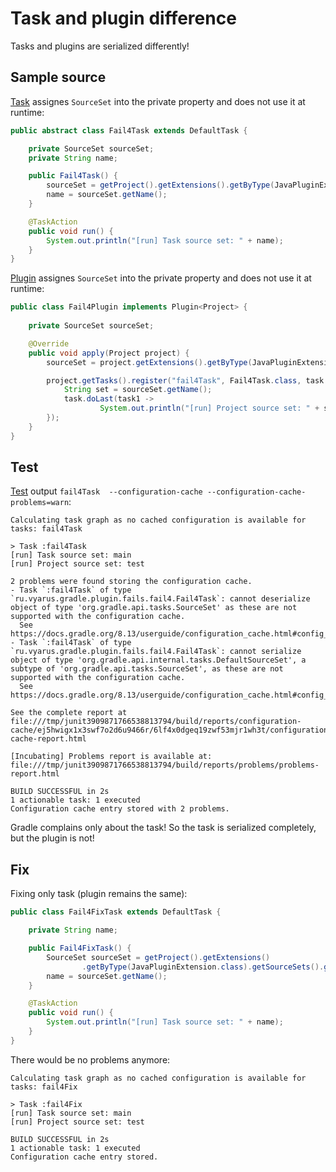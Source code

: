 # Task and plugin difference

Tasks and plugins are serialized differently!

## Sample source

[Task](Fail4Task.java) assignes `SourceSet` into the private property and does not use it at runtime:

```java
public abstract class Fail4Task extends DefaultTask {

    private SourceSet sourceSet;
    private String name;

    public Fail4Task() {
        sourceSet = getProject().getExtensions().getByType(JavaPluginExtension.class).getSourceSets().getByName("main");
        name = sourceSet.getName();
    }

    @TaskAction
    public void run() {
        System.out.println("[run] Task source set: " + name);
    }
}
```

[Plugin](Fail4Plugin.java) assignes `SourceSet` into the private property and does not use it at runtime:

```java
public class Fail4Plugin implements Plugin<Project> {
    
    private SourceSet sourceSet;

    @Override
    public void apply(Project project) {
        sourceSet = project.getExtensions().getByType(JavaPluginExtension.class).getSourceSets().getByName("test");

        project.getTasks().register("fail4Task", Fail4Task.class, task ->  {
            String set = sourceSet.getName();
            task.doLast(task1 ->
                    System.out.println("[run] Project source set: " + set));
        });
    }
}
```

## Test

[Test](/src/test/java/ru/vyarus/gradle/plugin/fails/fail4/Fail4PluginKitTest.java)
output `fail4Task  --configuration-cache --configuration-cache-problems=warn`:

```
Calculating task graph as no cached configuration is available for tasks: fail4Task

> Task :fail4Task
[run] Task source set: main
[run] Project source set: test

2 problems were found storing the configuration cache.
- Task `:fail4Task` of type `ru.vyarus.gradle.plugin.fails.fail4.Fail4Task`: cannot deserialize object of type 'org.gradle.api.tasks.SourceSet' as these are not supported with the configuration cache.
  See https://docs.gradle.org/8.13/userguide/configuration_cache.html#config_cache:requirements:disallowed_types
- Task `:fail4Task` of type `ru.vyarus.gradle.plugin.fails.fail4.Fail4Task`: cannot serialize object of type 'org.gradle.api.internal.tasks.DefaultSourceSet', a subtype of 'org.gradle.api.tasks.SourceSet', as these are not supported with the configuration cache.
  See https://docs.gradle.org/8.13/userguide/configuration_cache.html#config_cache:requirements:disallowed_types

See the complete report at file:///tmp/junit3909871766538813794/build/reports/configuration-cache/ej5hwigx1x3swf7o2d6u9466r/6lf4x0dgeq19zwf53mjr1wh3t/configuration-cache-report.html

[Incubating] Problems report is available at: file:///tmp/junit3909871766538813794/build/reports/problems/problems-report.html

BUILD SUCCESSFUL in 2s
1 actionable task: 1 executed
Configuration cache entry stored with 2 problems.
```

Gradle complains only about the task! So the task is serialized completely, but the plugin is not!

## Fix

Fixing only task (plugin remains the same):

```java
public class Fail4FixTask extends DefaultTask {

    private String name;

    public Fail4FixTask() {
        SourceSet sourceSet = getProject().getExtensions()
                .getByType(JavaPluginExtension.class).getSourceSets().getByName("main");
        name = sourceSet.getName();
    }

    @TaskAction
    public void run() {
        System.out.println("[run] Task source set: " + name);
    }
}
```

There would be no problems anymore:

```
Calculating task graph as no cached configuration is available for tasks: fail4Fix

> Task :fail4Fix
[run] Task source set: main
[run] Project source set: test

BUILD SUCCESSFUL in 2s
1 actionable task: 1 executed
Configuration cache entry stored.
```